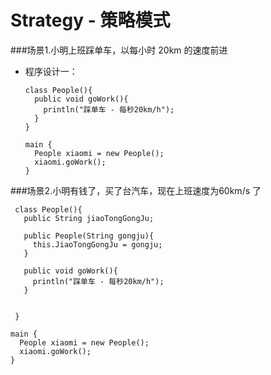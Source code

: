 # Strategy - 策略模式

###场景1.小明上班踩单车，以每小时 20km 的速度前进


* 程序设计一：

  ```
  class People(){
    public void goWork(){
      println("踩单车 - 每秒20km/h");
    }
  }
  ```
  ```
  main {
    People xiaomi = new People();
    xiaomi.goWork(); 
  }
  ```

###场景2.小明有钱了，买了台汽车，现在上班速度为60km/s 了

 ```
  class People(){
    public String jiaoTongGongJu;
  
    public People(String gongju){
      this.JiaoTongGongJu = gongju;
    }
  
    public void goWork(){
      println("踩单车 - 每秒20km/h");
    }
    
    
  }
  ```
  ```
  main {
    People xiaomi = new People();
    xiaomi.goWork(); 
  }
  ```